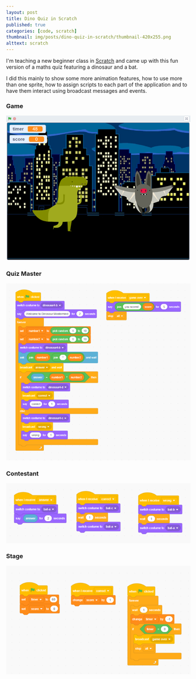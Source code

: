 ```yaml
---
layout: post
title: Dino Quiz in Scratch
published: true
categories: [code, scratch]
thumbnail: img/posts/dino-quiz-in-scratch/thumbnail-420x255.png
alttext: scratch
---
```


I'm teaching a new beginner class in <a href="https://scratch.mit.edu/">Scratch</a> and came up with this fun version of a maths quiz 
featuring a dinosaur and a bat. 

I did this mainly to show some more animation features, how to use more than one sprite, how to assign scripts to each part of the application 
and to have them interact using broadcast messages and events.

### Game

![game](/img/posts/dino-quiz-in-scratch/main.png)


### Quiz Master

![quiz](/img/posts/dino-quiz-in-scratch/quizmaster-events.png)


### Contestant

![contestant](/img/posts/dino-quiz-in-scratch/contestant-events.png)


### Stage

![stage](/img/posts/dino-quiz-in-scratch/stage-events.png)

